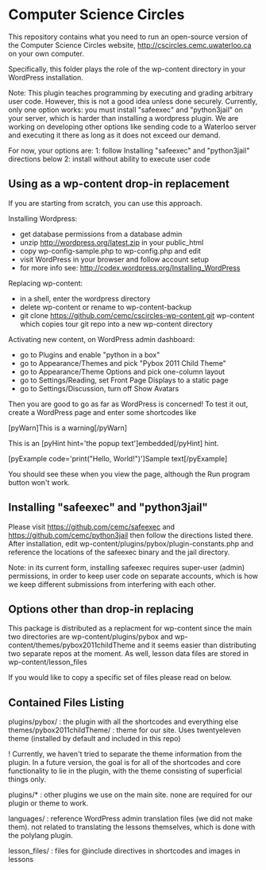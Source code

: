 Computer Science Circles
========================
This repository contains what you need to run an open-source
version of the Computer Science Circles website,
 http://cscircles.cemc.uwaterloo.ca
on your own computer.

Specifically, this folder plays the role of the wp-content
directory in your WordPress installation.


Note:
This plugin teaches programming by executing and grading
arbitrary user code. However, this is not a good idea unless
done securely. Currently, only one option works: you must
install "safeexec" and "python3jail" on your server, which
is harder than installing a wordpress plugin. We are working
on developing other options like sending code to a Waterloo
server and executing it there as long as it does not exceed
our demand.


For now, your options are:
1: follow Installing "safeexec" and "python3jail" directions below
2: install without ability to execute user code


Using as a wp-content drop-in replacement
-----------------------------------------
If you are starting from scratch, you can use this approach.

Installing Wordpress:
- get database permissions from a database admin
- unzip http://wordpress.org/latest.zip in your public_html
- copy wp-config-sample.php to wp-config.php and edit
- visit WordPress in your browser and follow account setup
- for more info see: http://codex.wordpress.org/Installing_WordPress

Replacing wp-content:
- in a shell, enter the wordpress directory
- delete wp-content or rename to wp-content-backup
- git clone https://github.com/cemc/cscircles-wp-content.git wp-content
  which copies tour git repo into a new wp-content directory

Activating new content, on WordPress admin dashboard:
 - go to Plugins and enable "python in a box"
 - go to Appearance/Themes and pick "Pybox 2011 Child Theme"
 - go to Appearance/Theme Options and pick one-column layout
 - go to Settings/Reading, set Front Page Displays to a static page
 - go to Settings/Discussion, turn off Show Avatars

Then you are good to go as far as WordPress is concerned! To test
it out, create a WordPress page and enter some shortcodes like

[pyWarn]This is a warning[/pyWarn]

This is an [pyHint hint='the popup text']embedded[/pyHint] hint.

[pyExample code='print("Hello, World!")']Sample text[/pyExample]

You should see these when you view the page, although the Run program
button won't work.


Installing "safeexec" and "python3jail"
---------------------------------------
Please visit
 https://github.com/cemc/safeexec
and
 https://github.com/cemc/python3jail
then follow the directions listed there. After installation, edit
 wp-content/plugins/pybox/plugin-constants.php
and reference the locations of the safeexec binary and the jail directory.

Note: in its current form, installing safeexec requires super-user (admin)
permissions, in order to keep user code on separate accounts, which is
how we keep different submissions from interfering with each other.


Options other than drop-in replacing
------------------------------------
This package is distributed as a replacment for wp-content since the main
two directories are 
 wp-content/plugins/pybox and 
 wp-content/themes/pybox2011childTheme
and it seems easier than distributing two separate repos at the moment.
As well, lesson data files are stored in
 wp-content/lesson_files

If you would like to copy a specific set of files please read on below.


Contained Files Listing
-----------------------
plugins/pybox/ 
: the plugin with all the shortcodes and everything else
themes/pybox2011childTheme/ 
: theme for our site. Uses twentyeleven theme (installed by default and 
  included in this repo)

! Currently, we haven't tried to separate the theme information 
  from the plugin. In a future version, the goal is for all of the 
  shortcodes and core functionality to lie in the plugin, with the
  theme consisting of superficial things only.

plugins/*
: other plugins we use on the main site. none are required for our
  plugin or theme to work.

languages/
: reference WordPress admin translation files (we did not make them).
  not related to translating the lessons themselves, which is done
  with the polylang plugin.

lesson_files/
: files for @include directives in shortcodes and images in lessons

